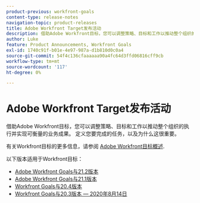 ```yaml
---
product-previous: workfront-goals
content-type: release-notes
navigation-topic: product-releases
title: Adobe Workfront Target发布活动
description: 借助Adobe Workfront目标，您可以调整策略、目标和工作以推动整个组织的执行并实现可衡量的业务成果。 定义您要完成的任务，以及为什么这很重要。
author: Luke
feature: Product Announcements, Workfront Goals
exl-id: 1740c91f-b01e-4e97-987a-d1b810d0c0a4
source-git-commit: 54f4c136cfaaaaaa90a4fc64d3ffd06816cff9cb
workflow-type: tm+mt
source-wordcount: '117'
ht-degree: 0%

---
```


# Adobe Workfront Target发布活动

借助Adobe Workfront目标，您可以调整策略、目标和工作以推动整个组织的执行并实现可衡量的业务成果。 定义您要完成的任务，以及为什么这很重要。

有关Workfront目标的更多信息，请参阅 [Adobe Workfront目标概述](../../../workfront-goals/goal-management/wf-goals-overview.md).

以下版本适用于Workfront目标：

* [Adobe Workfront Goals与21.2版本](../../../product-announcements/product-releases/goals-release-activity/goals-21.2-release/goals-release-21-2.md)
* [Adobe Workfront Goals与21.1版本](../../../product-announcements/product-releases/goals-release-activity/goals-release-21-1.md)
* [Workfront Goals与20.4版本](../../../product-announcements/product-releases/goals-release-activity/goals-release-20-4.md)
* [Workfront Goals与20.3版本 — 2020年8月14日](../../../product-announcements/product-releases/goals-release-activity/goals-release-20.3.md)
